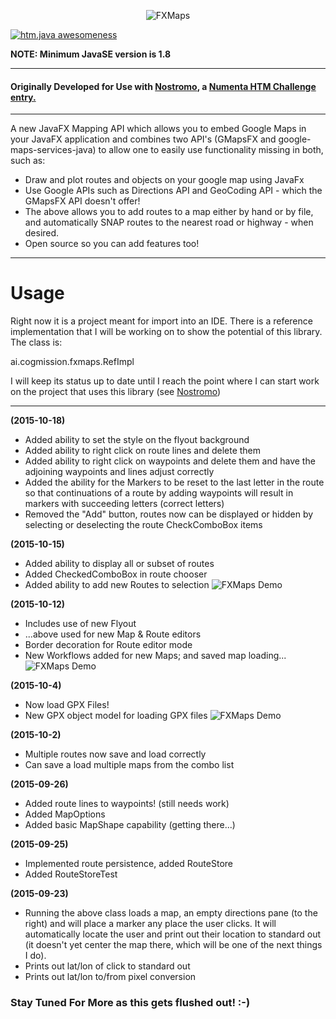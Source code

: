 <p align="center">
<img src="http://metaware.us/images/fx-maps.png" alt="FXMaps">
</p>

[![htm.java awesomeness](https://cdn.rawgit.com/sindresorhus/awesome/d7305f38d29fed78fa85652e3a63e154dd8e8829/media/badge.svg)](http://cogmission.ai)

**NOTE: Minimum JavaSE version is 1.8**

***
#### Originally Developed for Use with [Nostromo](https://github.com/cogmission/Nostromo), a [Numenta HTM Challenge entry.](http://numenta.com/blog/introducing-the-numenta-htm-challenge.html)
***

A new JavaFX Mapping API which allows you to embed Google Maps in your JavaFX application and combines two API's (GMapsFX and google-maps-services-java) to allow one to easily use functionality missing in both, such as:

* Draw and plot routes and objects on your google map using JavaFx
* Use Google APIs such as Directions API and GeoCoding API - which the GMapsFX API doesn't offer! 
* The above allows you to add routes to a map either by hand or by file, and automatically SNAP routes to the nearest road or highway - when desired.
* Open source so you can add features too!

***

# Usage

Right now it is a project meant for import into an IDE. There is a reference implementation that I will be working on to show the potential of this library. The class is: 

ai.cogmission.fxmaps.RefImpl

I will keep its status up to date until I reach the point where I can start work on the project that uses this library (see [Nostromo](https://github.com/cogmission/Nostromo))

***
**(2015-10-18)**
* Added ability to set the style on the flyout background
* Added ability to right click on route lines and delete them
* Added ability to right click on waypoints and delete them and have
  the adjoining waypoints and lines adjust correctly
* Added the ability for the Markers to be reset to the last letter in 
  the route so that continuations of a route by adding waypoints will 
  result in markers with succeeding letters (correct letters)
* Removed the "Add" button, routes now can be displayed or hidden by 
  selecting or deselecting the route CheckComboBox items

**(2015-10-15)**
* Added ability to display all or subset of routes
* Added CheckedComboBox in route chooser
* Added ability to add new Routes to selection 
![FXMaps Demo](http://metaware.us/images/screen.png)

**(2015-10-12)**
* Includes use of new Flyout 
* ...above used for new Map & Route editors
* Border decoration for Route editor mode
* New Workflows added for new Maps; and saved map loading...
![FXMaps Demo](http://metaware.us/images/refimpl.png)

**(2015-10-4)**
* Now load GPX Files!
* New GPX object model for loading GPX files
![FXMaps Demo](http://metaware.us/FXMap2.png)

**(2015-10-2)**
* Multiple routes now save and load correctly
* Can save a load multiple maps from the combo list

**(2015-09-26)**
* Added route lines to waypoints! (still needs work)
* Added MapOptions
* Added basic MapShape capability (getting there...)

**(2015-09-25)**
* Implemented route persistence, added RouteStore
* Added RouteStoreTest

**(2015-09-23)**
* Running the above class loads a map, an empty directions pane (to the right) and will place a marker any place the user clicks. It will automatically locate the user and print out their location to standard out (it doesn't yet center the map there, which will be one of the next things I do).
* Prints out lat/lon of click to standard out
* Prints out lat/lon to/from pixel conversion

### Stay Tuned For More as this gets flushed out! :-)

